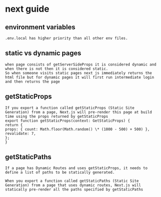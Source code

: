 # next guide

## environment variables

    .env.local has higher priority than all other env files.

## static vs dynamic pages

    when page consists of getServerSideProps it is considered dynamic and when there is not then it is considered static.
    So when someone visits static pages next js immediately returns the html file but for dynamic pages it will first run intermediate login and then returns the page

## getStaticProps

    If you export a function called getStaticProps (Static Site Generation) from a page, Next.js will pre-render this page at build time using the props returned by getStaticProps
    export function getStaticProps(context: GetStaticProps) {
    return {
    props: { count: Math.floor(Math.random() \* (1000 - 500) + 500) },
    revalidate: 7,
    };
    }

## getStaticPaths

    If a page has Dynamic Routes and uses getStaticProps, it needs to define a list of paths to be statically generated.

    When you export a function called getStaticPaths (Static Site Generation) from a page that uses dynamic routes, Next.js will statically pre-render all the paths specified by getStaticPaths
